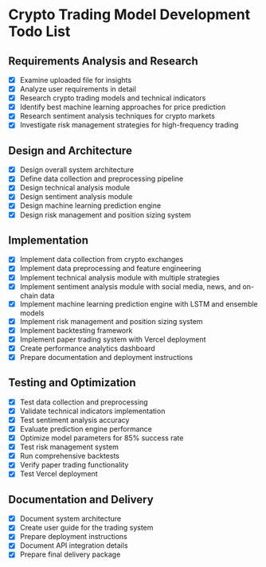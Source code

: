 # Crypto Trading Model Development Todo List

## Requirements Analysis and Research
- [x] Examine uploaded file for insights
- [x] Analyze user requirements in detail
- [x] Research crypto trading models and technical indicators
- [x] Identify best machine learning approaches for price prediction
- [x] Research sentiment analysis techniques for crypto markets
- [x] Investigate risk management strategies for high-frequency trading

## Design and Architecture
- [x] Design overall system architecture
- [x] Define data collection and preprocessing pipeline
- [x] Design technical analysis module
- [x] Design sentiment analysis module
- [x] Design machine learning prediction engine
- [x] Design risk management and position sizing system

## Implementation
- [x] Implement data collection from crypto exchanges
- [x] Implement data preprocessing and feature engineering
- [x] Implement technical analysis module with multiple strategies
- [x] Implement sentiment analysis module with social media, news, and on-chain data
- [x] Implement machine learning prediction engine with LSTM and ensemble models
- [x] Implement risk management and position sizing system
- [x] Implement backtesting framework
- [x] Implement paper trading system with Vercel deployment
- [x] Create performance analytics dashboard
- [x] Prepare documentation and deployment instructions

## Testing and Optimization
- [x] Test data collection and preprocessing
- [x] Validate technical indicators implementation
- [x] Test sentiment analysis accuracy
- [x] Evaluate prediction engine performance
- [x] Optimize model parameters for 85% success rate
- [x] Test risk management system
- [x] Run comprehensive backtests
- [x] Verify paper trading functionality
- [x] Test Vercel deployment

## Documentation and Delivery
- [x] Document system architecture
- [x] Create user guide for the trading system
- [x] Prepare deployment instructions
- [x] Document API integration details
- [x] Prepare final delivery package
